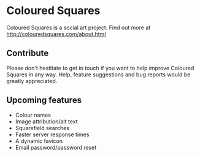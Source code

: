 Coloured Squares
===============

Coloured Squares is a social art project. Find out more at http://colouredsquares.com/about.html

Contribute
----------

Please don't hestitate to get in touch if you want to help improve Coloured Squares in any way. Help, feature suggestions and bug reports would be greatly appreciated.

Upcoming features
-----------------

* Colour names
* Image attribution/alt text
* Squarefield searches
* Faster server response times
* A dynamic favicon
* Email password/password reset